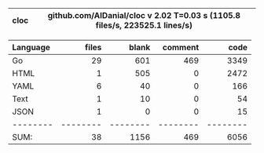 cloc|github.com/AlDanial/cloc v 2.02  T=0.03 s (1105.8 files/s, 223525.1 lines/s)
--- | ---

Language|files|blank|comment|code
:-------|-------:|-------:|-------:|-------:
Go|29|601|469|3349
HTML|1|505|0|2472
YAML|6|40|0|166
Text|1|10|0|54
JSON|1|0|0|15
--------|--------|--------|--------|--------
SUM:|38|1156|469|6056
